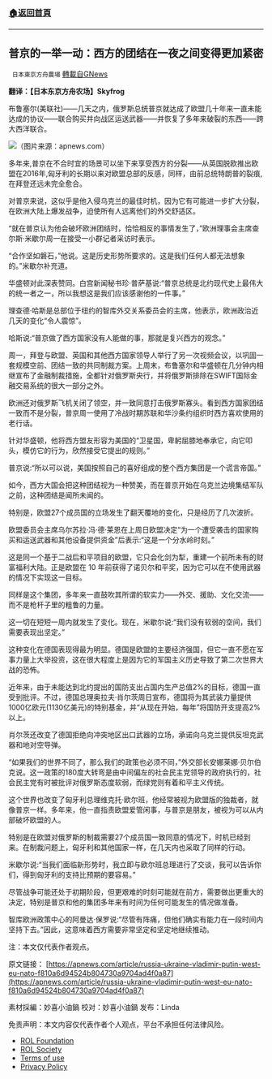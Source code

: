 ###  [:house:返回首頁](https://github.com/ourhimalayas/txt)
---


## 普京的一举一动：西方的团结在一夜之间变得更加紧密
` 日本東京方舟農場` [轉載自GNews](https://gnews.org/zh-hans/2112138/)

**翻译：【日本东京方舟农场】Skyfrog**

布鲁塞尔(美联社)——几天之内，俄罗斯总统普京就达成了欧盟几十年来一直未能达成的协议——联合购买并向战区运送武器——并恢复了多年来破裂的东西——跨大西洋联合。

![](https://assets.gnews.org/wp-content/uploads/2022/03/1833.jpg)（图片来源：apnews.com）

多年来,普京在不合时宜的场景可以坐下来享受西方的分裂——从英国脱欧推出欧盟在2016年,匈牙利的长期以来对欧盟总部的反感，同样，由前总统特朗普的裂痕,在拜登还远未完全愈合。

对普京来说，这似乎是他入侵乌克兰的最佳时机，因为它有可能进一步扩大分裂，在欧洲大陆上爆发战争，迫使所有人远离他们的外交舒适区。

“就在普京认为他会破坏欧洲团结时，恰恰相反的事情发生了，”欧洲理事会主席查尔斯·米歇尔周一在接受一小群记者采访时表示。

“合作坚如磐石，”他说。这是历史形势所要求的。这是我们任何人都无法想象的。”米歇尔补充道。

华盛顿对此深表赞同。白宫新闻秘书珍·普萨基说:“普京总统是北约现代史上最伟大的统一者之一，所以我想这是我们应该感谢他的一件事。”

理查德·哈斯是总部位于纽约的智库外交关系委员会的主席，他表示，欧洲政治近几天的变化“令人震惊”。

哈斯说:“普京做了西方国家没有人能做的事，那就是复兴西方的观念。”

周一，拜登与欧盟、英国和其他西方国家领导人举行了另一次视频会议，以巩固一套规模空前、团结一致的共同制裁方案。上周末，布鲁塞尔和华盛顿在几分钟内相继宣布了金融制裁措施，全都针对俄罗斯央行，并将俄罗斯排除在SWIFT国际金融交易系统的很大一部分之外。

欧洲还对俄罗斯飞机关闭了领空，并一致同意打击俄罗斯寡头。看到西方国家团结一致而不是分裂，普京周一使用了冷战时期苏联和华沙条约组织时西方喜欢使用的老行话。

针对华盛顿，他将西方盟友形容为美国的“卫星国，卑躬屈膝地奉承它，向它叩头，模仿它的行为，欣然接受它提出的规则。”

普京说:“所以可以说，美国按照自己的喜好组成的整个西方集团是一个谎言帝国。”

如今，西方大国会把这种团结视为一种赞美，而在普京开始在乌克兰边境集结军队之前，这种团结是闻所未闻的。

特别是，欧盟27个成员国的立场发生了翻天覆地的变化，只是经历了几次波折。

欧盟委员会主席乌尔苏拉·冯·德·莱恩在上周日欧盟决定“为一个遭受袭击的国家购买和运送武器和其他设备提供资金”后表示:“这是一个分水岭时刻。”

这是同一个基于二战后和平项目的欧盟，它只会化剑为犁，重建一个前所未有的财富福利大陆。正是欧盟在 10 年前获得了诺贝尔和平奖，因为它可以在不使用武器的情况下实现这一目标。

同样是这个集团，多年来一直鼓吹其所谓的软实力——外交、援助、文化交流——而不是枪杆子里的粗鲁的力量。

这一切在短短一周内就发生了变化。现在，米歇尔说:“我们没有软弱的空间，我们需要表现出坚定。”

这种变化在德国表现得最为明显。德国是欧盟的主要经济强国，但它一直不愿在军事力量上大举投资，这在很大程度上是因为它的军国主义历史导致了第二次世界大战的恐怖。

近年来，由于未能达到北约提出的国防支出占国内生产总值2%的目标，德国一直受到批评。不过，德国总理奥拉夫·肖尔茨周日宣布，德国将为其武装力量提供1000亿欧元(1130亿美元)的特别基金，并“从现在开始，每年”将国防开支提高2%以上。

肖尔茨还改变了德国拒绝向冲突地区出口武器的立场，承诺向乌克兰提供反坦克武器和地对空导弹。

“如果我们的世界不同了，那么我们的政策也必须不同，”外交部长安娜莱娜·贝尔伯克说。这一政策的180度大转弯是由中间偏左的社会民主党领导的政府执行的，社会民主党有时被批评对俄罗斯态度软弱，而绿党则有着和平主义传统。

这个世界也改变了匈牙利总理维克托·欧尔班，他经常被视为欧盟版的独裁者，就像普京一样。多年来，他一直指责欧盟爱管闲事，与普京是朋友，被视为可以从内部破坏欧盟的人。

特别是在欧盟对俄罗斯的制裁需要27个成员国一致同意的情况下，时机已经到来。在制裁问题上，匈牙利和其他国家一样，在几天内也采取了同样的行动。

米歇尔说:“当我们面临新形势时，我立即与欧尔班总理进行了交谈，我可以告诉你们，得到匈牙利的支持比预期的要容易。”

尽管战争可能还处于初期阶段，但更艰难的时刻可能就在前方，需要做出更重大的决定，特别是普京和他的集团多年来有时间为任何可能发生的情况做准备。

智库欧洲政策中心的阿曼达·保罗说:“尽管有阵痛，但他们确实有能力在一段时间内坚持下去。”因此，这意味着西方需要非常坚定和坚定地继续推动。

注：本文仅代表作者观点。

原文链接：
[https://apnews.com/article/russia-ukraine-vladimir-putin-west-eu-nato-f810a6d94524b804730a9704ad4f0a87](https://apnews.com/article/russia-ukraine-vladimir-putin-west-eu-nato-f810a6d94524b804730a9704ad4f0a87)

素材採編：妙喜小油鍋
校对：妙喜小油鍋
发布：Linda

 

免责声明：本文内容仅代表作者个人观点，平台不承担任何法律风险。

- [ROL Foundation](https://rolfoundation.org/)
- [ROL Society](https://rolsociety.org/)
- [Terms of use](https://gnews.org/terms-of-use-3/)
- [Privacy Policy](https://gnews.org/privacy-policy/)
